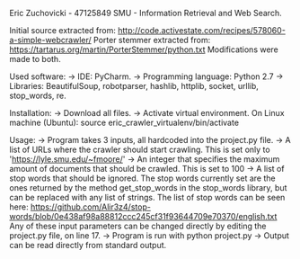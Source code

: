 Eric Zuchovicki - 47125849
SMU - Information Retrieval and Web Search.

Initial source extracted from: http://code.activestate.com/recipes/578060-a-simple-webcrawler/
Porter stemmer extracted from: https://tartarus.org/martin/PorterStemmer/python.txt
Modifications were made to both.

Used software:
-> IDE: PyCharm.
-> Programming language: Python 2.7
-> Libraries: BeautifulSoup, robotparser, hashlib, httplib, socket, urllib, stop_words, re.

Installation:
-> Download all files.
-> Activate virtual environment. On Linux machine (Ubuntu):
   source eric_crawler_virtualenv/bin/activate

Usage:
-> Program takes 3 inputs, all hardcoded into the project.py file.
   -> A list of URLs where the crawler should start crawling.
      This is set only to 'https://lyle.smu.edu/~fmoore/'
   -> An integer that specifies the maximum amount of documents that should be crawled.
      This is set to 100
   -> A list of stop words that should be ignored.
      The stop words currently set are the ones returned by the method get_stop_words in the stop_words library, but can
      be replaced with any list of strings. The list of stop words can be seen here:
      https://github.com/Alir3z4/stop-words/blob/0e438af98a88812ccc245cf31f93644709e70370/english.txt
  Any of these input parameters can be changed directly by editing the project.py file, on line 17.
-> Program is run with
   python project.py
-> Output can be read directly from standard output.